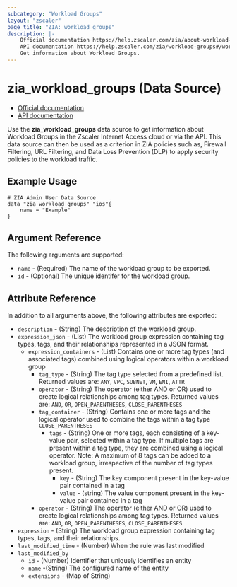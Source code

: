 ```yaml
---
subcategory: "Workload Groups"
layout: "zscaler"
page_title: "ZIA: workload_groups"
description: |-
    Official documentation https://help.zscaler.com/zia/about-workload-groups
    API documentation https://help.zscaler.com/zia/workload-groups#/workloadGroups-get
    Get information about Workload Groups.
---
```


# zia_workload_groups (Data Source)

* [Official documentation](https://help.zscaler.com/zia/about-workload-groups)
* [API documentation](https://help.zscaler.com/zia/workload-groups#/workloadGroups-get)

Use the **zia_workload_groups** data source to get information about Workload Groups in the Zscaler Internet Access cloud or via the API. This data source can then be used as a criterion in ZIA policies such as, Firewall Filtering, URL Filtering, and Data Loss Prevention (DLP) to apply security policies to the workload traffic.

## Example Usage

```hcl
# ZIA Admin User Data Source
data "zia_workload_groups" "ios"{
    name = "Example"
}
```

## Argument Reference

The following arguments are supported:

* `name` - (Required) The name of the workload group to be exported.
* `id` - (Optional) The unique identifer for the workload group.

## Attribute Reference

In addition to all arguments above, the following attributes are exported:

* `description` - (String) The description of the workload group.
* `expression_json` - (List) The workload group expression containing tag types, tags, and their relationships represented in a JSON format.
  * `expression_containers` - (List) Contains one or more tag types (and associated tags) combined using logical operators within a workload group
    * `tag_type` - (String) The tag type selected from a predefined list. Returned values are: ``ANY``, ``VPC``, ``SUBNET``, ``VM``, ``ENI``, ``ATTR``
    * `operator` - (String) The operator (either AND or OR) used to create logical relationships among tag types. Returned values are: ``AND``, ``OR``, ``OPEN_PARENTHESES``, ``CLOSE_PARENTHESES``
    * `tag_container` - (String) Contains one or more tags and the logical operator used to combine the tags within a tag type ``CLOSE_PARENTHESES``
      * `tags` - (String) One or more tags, each consisting of a key-value pair, selected within a tag type. If multiple tags are present within a tag type, they are combined using a logical operator. Note: A maximum of 8 tags can be added to a workload group, irrespective of the number of tag types present.
        * `key` - (String) The key component present in the key-value pair contained in a tag
        * `value` - (string) The value component present in the key-value pair contained in a tag
    * `operator` - (String) The operator (either AND or OR) used to create logical relationships among tag types. Returned values are: ``AND``, ``OR``, ``OPEN_PARENTHESES``, ``CLOSE_PARENTHESES``
* `expression` - (String) The workload group expression containing tag types, tags, and their relationships.
* `last_modified_time` - (Number) When the rule was last modified
* `last_modified_by`
  * `id` - (Number) Identifier that uniquely identifies an entity
  * `name` -(String) The configured name of the entity
  * `extensions` - (Map of String)

